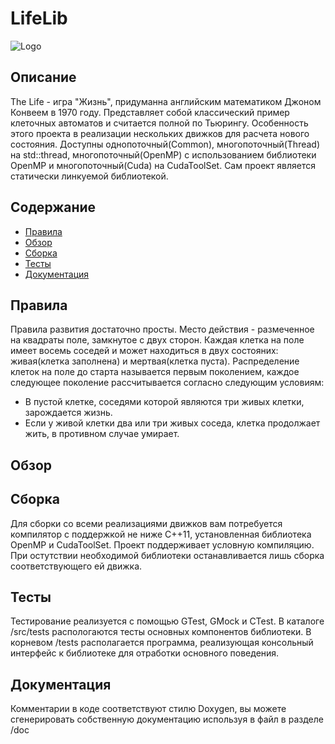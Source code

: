 # LifeLib

![Logo](https://*/Logo)

## Описание

The Life - игра "Жизнь", придуманна английским математиком Джоном Конвеем в 1970 году. Представляет собой классический пример
клеточных автоматов и считается полной по Тьюрингу. Особенность этого проекта в реализации нескольких движков для расчета нового состояния.
Доступны однопоточный(Common), многопоточный(Thread) на std::thread, многопоточный(OpenMP) с использованием библиотеки OpenMP и
многопоточный(Cuda) на CudaToolSet. Сам проект является статически линкуемой библиотекой.

## Содержание

* [Правила](#правила)
* [Обзор](#обзор)
* [Сборка](#сборка)
* [Тесты](#тесты)
* [Документация](#документация)

## Правила

Правила развития достаточно просты. Место действия - размеченное на квадраты поле, замкнутое с двух сторон.
Каждая клетка на поле имеет восемь соседей и может находиться в двух состояних: живая(клетка заполнена) и мертвая(клетка пуста).
Распределение клеток на поле до старта называется первым поколением, каждое следующее поколение рассчитывается согласно следующим условиям:
* В пустой клетке, соседями которой являются три живых клетки, зарождается жизнь.
* Если у живой клетки два или три живых соседа, клетка продолжает жить, в противном случае умирает.

## Обзор

## Сборка

Для сборки со всеми реализациями движков вам потребуется компилятор c поддержкой не ниже C++11, установленная библиотека OpenMP и СudaToolSet.
Проект поддерживает условную компиляцию. При остутствии необходимой библиотеки останавливается лишь сборка соответствующего ей движка.

## Тесты

Тестирование реализуется с помощью GTest, GMock и CTest. В каталоге /src/tests распологаются тесты основных компонентов библиотеки.
В корневом /tests располагается программа, реализующая консольный интерфейс к библиотеке для отработки основного поведения.

## Документация

Комментарии в коде соответствуют стилю Doxygen, вы можете сгенерировать собственную документацию используя в файл в разделе /doc
